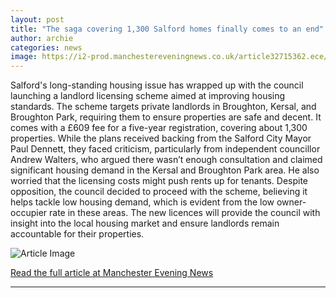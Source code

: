 ```yaml
---
layout: post
title: "The saga covering 1,300 Salford homes finally comes to an end"
author: archie
categories: news
image: https://i2-prod.manchestereveningnews.co.uk/article32715362.ece/ALTERNATES/s1200/0_JS175585987-19.jpg
---
```

Salford's long-standing housing issue has wrapped up with the council launching a landlord licensing scheme aimed at improving housing standards. The scheme targets private landlords in Broughton, Kersal, and Broughton Park, requiring them to ensure properties are safe and decent. It comes with a £609 fee for a five-year registration, covering about 1,300 properties. While the plans received backing from the Salford City Mayor Paul Dennett, they faced criticism, particularly from independent councillor Andrew Walters, who argued there wasn’t enough consultation and claimed significant housing demand in the Kersal and Broughton Park area. He also worried that the licensing costs might push rents up for tenants. Despite opposition, the council decided to proceed with the scheme, believing it helps tackle low housing demand, which is evident from the low owner-occupier rate in these areas. The new licences will provide the council with insight into the local housing market and ensure landlords remain accountable for their properties.

![Article Image](https://i2-prod.manchestereveningnews.co.uk/article32715362.ece/ALTERNATES/s1200/0_JS175585987-19.jpg)

[Read the full article at Manchester Evening News](https://www.manchestereveningnews.co.uk/news/greater-manchester-news/saga-covering-1300-salford-homes-32715352)

---

